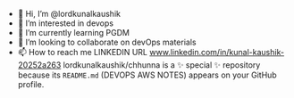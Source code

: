 - 👋 Hi, I’m @lordkunalkaushik
- 👀 I’m interested in devops 
- 🌱 I’m currently learning PGDM
- 💞️ I’m looking to collaborate on devOps materials 
- 📫 How to reach me LINKEDIN URL
www.linkedin.com/in/kunal-kaushik-20252a263
lordkunalkaushik/chhunna is a ✨ special ✨ repository because its `README.md` (DEVOPS AWS NOTES) appears on your GitHub profile.
